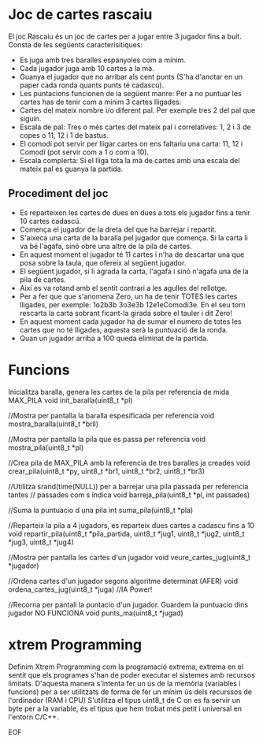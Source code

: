 Joc de cartes rascaiu
=====================

El joc Rascaiu és un joc de cartes per a jugar entre 3 jugador fins a buit. Consta de les següents caracterísitiques:
* Es juga amb tres baralles espanyoles com a mínim.
* Cada jugador juga amb 10 cartes a la mà.
* Guanya el jugador que no arribar als cent punts (S'ha d'anotar en un paper cada ronda quants punts té cadascú).
* Les puntacions funcionen de la següent manre: Per a no puntuar les cartes has de tenir com a mínim 3 cartes lligades:
 * Cartes del mateix nombre i/o diferent pal. Per exemple tres 2 del pal que siguin.
 * Escala de pal: Tres o més cartes del mateix pal i correlatives: 1, 2 i 3 de copes o 11, 12 i 1 de bastus.
 * El comodí pot servir per lligar cartes on ens faltariu una carta: 11, 12 i Comodí (pot servir com a 1 o com a 10).
 * Escala complerta: Si el lliga tota la mà de cartes amb una escala del mateix pal es guanya la partida.

Procediment del joc
-------------------

* Es reparteixen les cartes de dues en dues a tots els jugador fins a tenir 10 cartes cadascú.
* Comença el jugador de la dreta del que ha barrejar i repartit.
* S'aixeca una carta de la baralla pel jugador que comença. Si la carta li va bé l'agafa, sinó obre una altre de la pila de cartes.
* En aquest moment el jugador té 11 cartes i n'ha de descartar una que posa sobre la taula, que ofereix al següent jugador.
* El següent jugador, si li agrada la carta, l'agafa i sinó n'agafa una de la pila de cartes.
* Així es va rotand amb el sentit contrari a les agulles del rellotge.
* Per a fer que que s'anomena Zero, un ha de tenir TOTES les cartes lligades, per exemple: 1o2b3b 3o3e3b 12e1eComodí3e. En el seu torn rescarta la carta sobrant ficant-la girada sobre el tauler i dit Zero!
* En aquest moment cada jugador ha de sumar el numero de totes les cartes que no té lligades, aquesta serà la puntuació de la ronda.
* Quan un jugador arriba a 100 queda eliminat de la partida.


Funcions
========

Inicialitza baralla, genera les cartes de la pila per referencia de mida MAX_PILA
void init_baralla(uint8_t *pl)

//Mostra per pantalla la baralla espesificada per referencia
void mostra_baralla(uint8_t *brll)

//Mostra per pantalla la pila que es passa per referencia
void mostra_pila(uint8_t *pl)

//Crea pila de MAX_PILA amb la referencia de tres baralles ja creades
void crear_pila(uint8_t *py, uint8_t *br1, uint8_t *br2, uint8_t *br3)

//Utilitza srand(time(NULL)) per a barrejar una pila passada per referencia tantes
// passades com s indica
void barreja_pila(uint8_t *pl, int passades)

//Suma la puntuacio d una pila
int suma_pila(uint8_t *pla)

//Reparteix la pila a 4 jugadors, es reparteix dues cartes a cadascu fins a 10
void repartir_pila(uint8_t *pila_partida, uint8_t *jug1, uint8_t *jug2, uint8_t *jug3, uint8_t *jug4)

//Mostra per pantalla les cartes d'un jugador
void veure_cartes_jug(uint8_t *jugador)

//Ordena cartes d'un jugador segons algoritme determinat (AFER)
void ordena_cartes_jug(uint8_t *juga) //IA Power!

//Recorna per pantall la puntacio d'un jugador. Guardem la puntuacio dins jugador NO FUNCIONA
void punts_ma(uint8_t *jugad) 

xtrem Programming
=================

Definim Xtrem Programming com la programació extrema, extrema en el sentit que els programes s'han de poder executar el sistemes amb recursos limitats.
D'aquesta manera s'intenta fer un ús de la memòria (variables i funcions) per a ser utilitzats de forma de fer un mínim ús dels recurssos de l'ordinador (RAM i CPU)
S'utilitza el tipus uint8_t de C on es fa servir un byte per a la variable, és el tipus que hem trobat més petit i universal en l'entorn C/C++.

EOF
